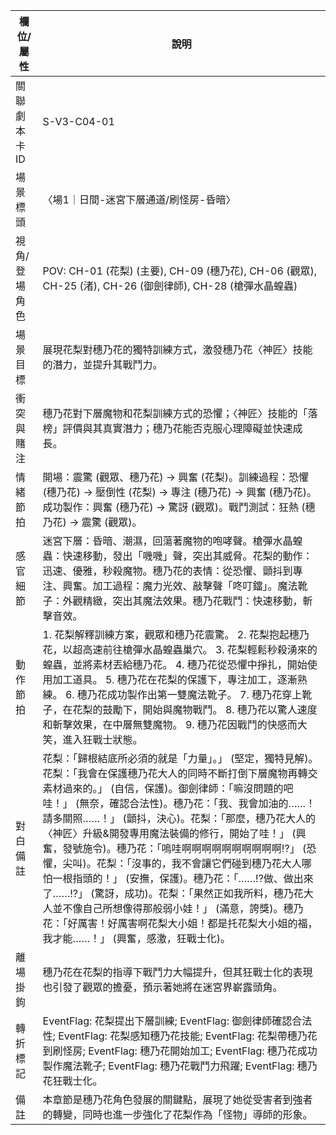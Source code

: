 | 欄位/屬性 | 說明 |
|---|---|
| 關聯劇本卡ID | S-V3-C04-01 |
| 場景標頭 | 〈場1｜日間-迷宮下層通道/刷怪房-昏暗〉 |
| 視角/登場角色 | POV: CH-01 (花梨) (主要), CH-09 (穗乃花), CH-06 (觀眾), CH-25 (渚), CH-26 (御劍律師), CH-28 (槍彈水晶蝗蟲) |
| 場景目標 | 展現花梨對穗乃花的獨特訓練方式，激發穗乃花〈神匠〉技能的潛力，並提升其戰鬥力。 |
| 衝突與賭注 | 穗乃花對下層魔物和花梨訓練方式的恐懼；〈神匠〉技能的「落榜」評價與其真實潛力；穗乃花能否克服心理障礙並快速成長。 |
| 情緒節拍 | 開場：震驚 (觀眾、穗乃花) -> 興奮 (花梨)。訓練過程：恐懼 (穗乃花) -> 壓倒性 (花梨) -> 專注 (穗乃花) -> 興奮 (穗乃花)。成功製作：興奮 (穗乃花) -> 驚訝 (觀眾)。戰鬥測試：狂熱 (穗乃花) -> 震驚 (觀眾)。 |
| 感官細節 | 迷宮下層：昏暗、潮濕，回蕩著魔物的咆哮聲。槍彈水晶蝗蟲：快速移動，發出「嘰嘰」聲，突出其威脅。花梨的動作：迅速、優雅，秒殺魔物。穗乃花的表情：從恐懼、顫抖到專注、興奮。加工過程：魔力光效、敲擊聲「咚叮鐺」。魔法靴子：外觀精緻，突出其魔法效果。穗乃花戰鬥：快速移動，斬擊音效。 |
| 動作節拍 | 1. 花梨解釋訓練方案，觀眾和穗乃花震驚。 2. 花梨抱起穗乃花，以超高速前往槍彈水晶蝗蟲巢穴。 3. 花梨輕鬆秒殺湧來的蝗蟲，並將素材丟給穗乃花。 4. 穗乃花從恐懼中掙扎，開始使用加工道具。 5. 穗乃花在花梨的保護下，專注加工，逐漸熟練。 6. 穗乃花成功製作出第一雙魔法靴子。 7. 穗乃花穿上靴子，在花梨的鼓勵下，開始與魔物戰鬥。 8. 穗乃花以驚人速度和斬擊效果，在中層無雙魔物。 9. 穗乃花因戰鬥的快感而大笑，進入狂戰士狀態。 |
| 對白備註 | 花梨：「歸根結底所必須的就是「力量」。」 (堅定，獨特見解)。花梨：「我會在保護穗乃花大人的同時不斷打倒下層魔物再轉交素材過來的。」 (自信，保護)。御劍律師：「嘛沒問題的吧哇！」 (無奈，確認合法性)。穗乃花：「我、我會加油的……！請多關照……！」 (顫抖，決心)。花梨：「那麼，穗乃花大人的〈神匠〉升級&開發專用魔法裝備的修行，開始了哇！」 (興奮，發號施令)。穗乃花：「嗚哇啊啊啊啊啊啊啊啊啊啊!?」 (恐懼，尖叫)。花梨：「沒事的，我不會讓它們碰到穗乃花大人哪怕一根指頭的！」 (安撫，保護)。穗乃花：「……!?做、做出來了……!?」 (驚訝，成功)。花梨：「果然正如我所料，穗乃花大人並不像自己所想像得那般弱小娃！」 (滿意，誇獎)。穗乃花：「好厲害！好厲害啊花梨大小姐！都是托花梨大小姐的福，我才能……！」 (興奮，感激，狂戰士化)。 |
| 離場掛鉤 | 穗乃花在花梨的指導下戰鬥力大幅提升，但其狂戰士化的表現也引發了觀眾的擔憂，預示著她將在迷宮界嶄露頭角。 |
| 轉折標記 | EventFlag: 花梨提出下層訓練; EventFlag: 御劍律師確認合法性; EventFlag: 花梨感知穗乃花技能; EventFlag: 花梨帶穗乃花到刷怪房; EventFlag: 穗乃花開始加工; EventFlag: 穗乃花成功製作魔法靴子; EventFlag: 穗乃花戰鬥力飛躍; EventFlag: 穗乃花狂戰士化。 |
| 備註 | 本章節是穗乃花角色發展的關鍵點，展現了她從受害者到強者的轉變，同時也進一步強化了花梨作為「怪物」導師的形象。 |
